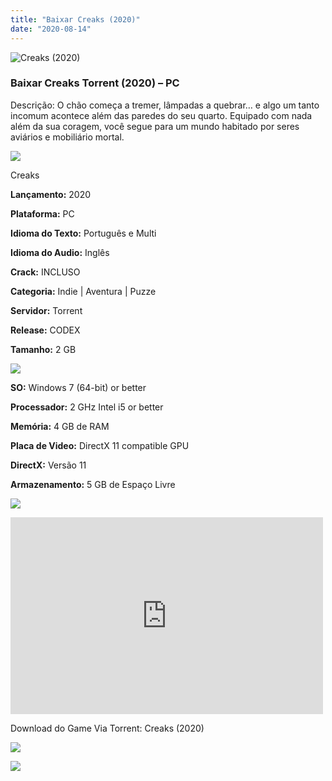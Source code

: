 ```yaml
---
title: "Baixar Creaks (2020)"
date: "2020-08-14"
---
```


![Creaks (2020)](https://1.bp.blogspot.com/-j9uhVTPpBAA/XxmDtgoOo7I/AAAAAAAAA90/cSzQflR6PaoritDaEJQ6CLY28qQi1o5rgCNcBGAsYHQ/s320/poster.jpg "Creaks (2020)")

### Baixar Creaks Torrent (2020) – PC

Descrição: O chão começa a tremer, lâmpadas a quebrar… e algo um tanto incomum acontece além das paredes do seu quarto. Equipado com nada além da sua coragem, você segue para um mundo habitado por seres aviários e mobiliário mortal.

![](https://1.bp.blogspot.com/-XIAoZor_ewQ/Xt6k8H1cWZI/AAAAAAAAAi0/oGRR_ah4Rf449lfQQZDiX_22jAu7LLnJACPcBGAYYCw/s400/Bot{3b6f25e701f2c276e12462000761d99d36f4f564f6a12c5b7723aa1262fefb9b}25C3{3b6f25e701f2c276e12462000761d99d36f4f564f6a12c5b7723aa1262fefb9b}25A3o{3b6f25e701f2c276e12462000761d99d36f4f564f6a12c5b7723aa1262fefb9b}2Bde{3b6f25e701f2c276e12462000761d99d36f4f564f6a12c5b7723aa1262fefb9b}2BInforma{3b6f25e701f2c276e12462000761d99d36f4f564f6a12c5b7723aa1262fefb9b}25C3{3b6f25e701f2c276e12462000761d99d36f4f564f6a12c5b7723aa1262fefb9b}25A7{3b6f25e701f2c276e12462000761d99d36f4f564f6a12c5b7723aa1262fefb9b}25C3{3b6f25e701f2c276e12462000761d99d36f4f564f6a12c5b7723aa1262fefb9b}25B5es.jpg)

Creaks

**Lançamento:** 2020

**Plataforma:** PC

**Idioma do Texto:** Português e Multi

**Idioma do Audio:** Inglês

**Crack:** INCLUSO

**Categoria:** Indie | Aventura | Puzze

**Servidor:** Torrent

**Release:** CODEX

**Tamanho:** 2 GB

![](https://1.bp.blogspot.com/-h4INo_OBwls/Xt6lEEMpxNI/AAAAAAAAAi4/JjyyoRDYOagV83dzmOlHFitCwsklVMs6ACPcBGAYYCw/s400/Bot{3b6f25e701f2c276e12462000761d99d36f4f564f6a12c5b7723aa1262fefb9b}25C3{3b6f25e701f2c276e12462000761d99d36f4f564f6a12c5b7723aa1262fefb9b}25A3o{3b6f25e701f2c276e12462000761d99d36f4f564f6a12c5b7723aa1262fefb9b}2Bde{3b6f25e701f2c276e12462000761d99d36f4f564f6a12c5b7723aa1262fefb9b}2BRequisitos.jpg)

**SO:** Windows 7 (64-bit) or better

**Processador:** 2 GHz Intel i5 or better

**Memória:** 4 GB de RAM

**Placa de Video:** DirectX 11 compatible GPU

**DirectX:** Versão 11

**Armazenamento:** 5 GB de Espaço Livre

![](https://1.bp.blogspot.com/-rcYyVsnA81c/Xt6lZMZ2XiI/AAAAAAAAAjA/1MF2KKFyKSoUtwrodSDJRdpQoMNmnHOhwCPcBGAYYCw/s400/Bot{3b6f25e701f2c276e12462000761d99d36f4f564f6a12c5b7723aa1262fefb9b}25C3{3b6f25e701f2c276e12462000761d99d36f4f564f6a12c5b7723aa1262fefb9b}25A3o{3b6f25e701f2c276e12462000761d99d36f4f564f6a12c5b7723aa1262fefb9b}2Bde{3b6f25e701f2c276e12462000761d99d36f4f564f6a12c5b7723aa1262fefb9b}2BTrailer.jpg)

<iframe allow="accelerometer; autoplay; encrypted-media; gyroscope; picture-in-picture" allowfullscreen frameborder="0" height="315" src="https://www.youtube.com/embed/YgBaf3onLWs" width="500"></iframe>

Download do Game Via Torrent: Creaks (2020)

[![](https://1.bp.blogspot.com/-KEcbu5lXdM0/Xu5yX-HgHDI/AAAAAAAAAsY/bBJ6W14NqC4-Ny_0LiwqQPIkTbYzyURcACPcBGAYYCw/s200/CAPA3.jpg)](https://utorrentmegagames.blogspot.com/p/recomendado.html)

[![](https://1.bp.blogspot.com/-Rkir3Cy7E90/XthUbQKV_OI/AAAAAAAAAgU/q6xV1k8mreQnsOAbeImqH6Qi8ahsN2LpACPcBGAYYCw/s1600/Bot{3b6f25e701f2c276e12462000761d99d36f4f564f6a12c5b7723aa1262fefb9b}25C3{3b6f25e701f2c276e12462000761d99d36f4f564f6a12c5b7723aa1262fefb9b}25A3o{3b6f25e701f2c276e12462000761d99d36f4f564f6a12c5b7723aa1262fefb9b}2Bde{3b6f25e701f2c276e12462000761d99d36f4f564f6a12c5b7723aa1262fefb9b}2BDownload.jpg)](e6ddb9f8a45298b41e64a5d0d76964578a9dbcae&dn=Creaks-CODEX&tr=http{3b6f25e701f2c276e12462000761d99d36f4f564f6a12c5b7723aa1262fefb9b}3A{3b6f25e701f2c276e12462000761d99d36f4f564f6a12c5b7723aa1262fefb9b}2F{3b6f25e701f2c276e12462000761d99d36f4f564f6a12c5b7723aa1262fefb9b}2Ftracker.trackerfix.com{3b6f25e701f2c276e12462000761d99d36f4f564f6a12c5b7723aa1262fefb9b}3A80{3b6f25e701f2c276e12462000761d99d36f4f564f6a12c5b7723aa1262fefb9b}2Fannounce&tr=udp{3b6f25e701f2c276e12462000761d99d36f4f564f6a12c5b7723aa1262fefb9b}3A{3b6f25e701f2c276e12462000761d99d36f4f564f6a12c5b7723aa1262fefb9b}2F{3b6f25e701f2c276e12462000761d99d36f4f564f6a12c5b7723aa1262fefb9b}2F9.rarbg.me{3b6f25e701f2c276e12462000761d99d36f4f564f6a12c5b7723aa1262fefb9b}3A2930&tr=udp{3b6f25e701f2c276e12462000761d99d36f4f564f6a12c5b7723aa1262fefb9b}3A{3b6f25e701f2c276e12462000761d99d36f4f564f6a12c5b7723aa1262fefb9b}2F{3b6f25e701f2c276e12462000761d99d36f4f564f6a12c5b7723aa1262fefb9b}2F9.rarbg.to{3b6f25e701f2c276e12462000761d99d36f4f564f6a12c5b7723aa1262fefb9b}3A2730)
